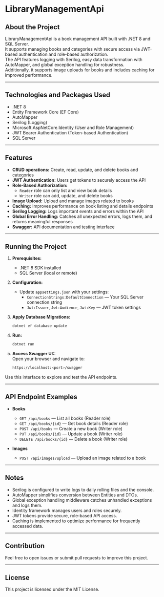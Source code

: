# LibraryManagementApi

## About the Project

LibraryManagementApi is a book management API built with .NET 8 and SQL Server.  
It supports managing books and categories with secure access via JWT-based authentication and role-based authorization.  
The API features logging with Serilog, easy data transformation with AutoMapper, and global exception handling for robustness.  
Additionally, it supports image uploads for books and includes caching for improved performance.

---

## Technologies and Packages Used

- .NET 8  
- Entity Framework Core (EF Core)  
- AutoMapper  
- Serilog (Logging)  
- Microsoft.AspNetCore.Identity (User and Role Management)  
- JWT Bearer Authentication (Token-based Authentication)  
- SQL Server  

---

## Features

- **CRUD operations:** Create, read, update, and delete books and categories  
- **JWT Authentication:** Users get tokens to securely access the API  
- **Role-Based Authorization:**  
  - `Reader` role can only list and view book details  
  - `Writer` role can add, update, and delete books  
- **Image Upload:** Upload and manage images related to books  
- **Caching:** Improves performance on book listing and details endpoints  
- **Serilog Logging:** Logs important events and errors within the API  
- **Global Error Handling:** Catches all unexpected errors, logs them, and returns meaningful responses  
- **Swagger:** API documentation and testing interface  

---

## Running the Project

1. **Prerequisites:**  
   - .NET 8 SDK installed  
   - SQL Server (local or remote)  

2. **Configuration:**  
   - Update `appsettings.json` with your settings:  
     - `ConnectionStrings:DefaultConnection` — Your SQL Server connection string  
     - `Jwt:Issuer`, `Jwt:Audience`, `Jwt:Key` — JWT token settings  

3. **Apply Database Migrations:**  
   ```bash
   dotnet ef database update

4. **Run:**  
   ```bash
   dotnet run

5. **Access Swagger UI::**  
   Open your browser and navigate to:
   ```bash
   https://localhost:<port>/swagger
Use this interface to explore and test the API endpoints.

---

## API Endpoint Examples

- **Books**  
  - `GET /api/books` — List all books (Reader role)  
  - `GET /api/books/{id}` — Get book details (Reader role)  
  - `POST /api/books` — Create a new book (Writer role)  
  - `PUT /api/books/{id}` — Update a book (Writer role)  
  - `DELETE /api/books/{id}` — Delete a book (Writer role)  

- **Images**  
  - `POST /api/images/upload` — Upload an image related to a book  

---

## Notes

- Serilog is configured to write logs to daily rolling files and the console.  
- AutoMapper simplifies conversion between Entities and DTOs.  
- Global exception handling middleware catches unhandled exceptions and logs them.  
- Identity framework manages users and roles securely.  
- JWT tokens provide secure, role-based API access.  
- Caching is implemented to optimize performance for frequently accessed data.

---

## Contribution

Feel free to open issues or submit pull requests to improve this project.

---

## License

This project is licensed under the MIT License.
